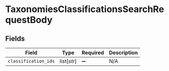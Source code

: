 # TaxonomiesClassificationsSearchRequestBody


## Fields

| Field                | Type                 | Required             | Description          |
| -------------------- | -------------------- | -------------------- | -------------------- |
| `classification_ids` | list[*str*]          | :heavy_minus_sign:   | N/A                  |